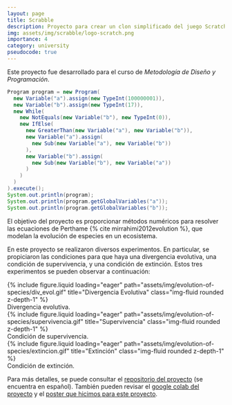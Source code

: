 ```yaml
---
layout: page
title: Scrabble
description: Proyecto para crear un clon simplificado del juego Scratch.
img: assets/img/scrabble/logo-scratch.png
importance: 4
category: university
pseudocode: true
---
```


Este proyecto fue desarrollado para el curso de _Metodología de Diseño y Programación_.

```java
Program program = new Program(
  new Variable("a").assign(new TypeInt(100000001)),
  new Variable("b").assign(new TypeInt(17)),
  new While(
    new NotEquals(new Variable("b"), new TypeInt(0)),
    new IfElse(
      new GreaterThan(new Variable("a"), new Variable("b")),
      new Variable("a").assign(
        new Sub(new Variable("a"), new Variable("b"))
      ),
      new Variable("b").assign(
        new Sub(new Variable("b"), new Variable("a"))
      )
    )
  )
).execute();
System.out.println(program);
System.out.println(program.getGlobalVariables("a"));
System.out.println(program.getGlobalVariables("b"));
```

El objetivo del proyecto es proporcionar métodos numéricos para resolver las ecuaciones de Perthame {% cite mirrahimi2012evolution %}, que modelan la evolución de especies en un ecosistema.

En este proyecto se realizaron diversos experimentos. En particular, se propiciaron las condiciones para que haya una divergencia evolutiva, una condición de supervivencia, y una condición de extinción. Estos tres experimentos se pueden observar a continuación:

<div class="row">
    <div class="col-sm mt-3 mt-md-0">
        {% include figure.liquid loading="eager" path="assets/img/evolution-of-species/div_evol.gif" title="Divergencia Evolutiva" class="img-fluid rounded z-depth-1" %}
    </div>
</div>
<div class="caption">
    Divergencia evolutiva.
</div>

<div class="row">
    <div class="col-sm mt-3 mt-md-0">
        {% include figure.liquid loading="eager" path="assets/img/evolution-of-species/supervivencia.gif" title="Supervivencia" class="img-fluid rounded z-depth-1" %}
    </div>
</div>
<div class="caption">
    Condición de supervivencia.
</div>

<div class="row">
    <div class="col-sm mt-3 mt-md-0">
        {% include figure.liquid loading="eager" path="assets/img/evolution-of-species/extincion.gif" title="Extinción" class="img-fluid rounded z-depth-1" %}
    </div>
</div>
<div class="caption">
    Condición de extinción.
</div>

Para más detalles, se puede consultar el [repositorio del proyecto](https://github.com/framunoz/evolution_of_species) (se encuentra en español). También pueden revisar el [google colab del proyecto](https://colab.research.google.com/drive/12eInXV0C5Cep8h0PWgh2WxzGKr96NYfa?usp=sharing) y el [poster que hicimos para este proyecto](https://framunoz.github.io/assets/pdf/evolution-of-species/poster.pdf).
